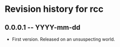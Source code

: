 # Revision history for rcc

## 0.0.0.1 -- YYYY-mm-dd

* First version. Released on an unsuspecting world.
